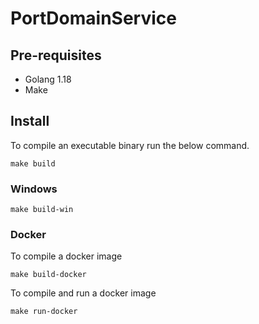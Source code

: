 # PortDomainService
## Pre-requisites
- Golang 1.18
- Make

## Install 
To compile an executable binary run the below command.
```
make build
```
### Windows
```
make build-win
```
### Docker
To compile a docker image
```
make build-docker
```
To compile and run a docker image
```
make run-docker
```
